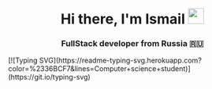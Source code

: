 <h1 align="center">Hi there, I'm Ismail 
<img src="https://github.com/blackcater/blackcater/raw/main/images/Hi.gif" height="32"/></h1>
<h3 align="center">FullStack developer from Russia 🇷🇺</h3>
[![Typing SVG](https://readme-typing-svg.herokuapp.com?color=%2336BCF7&lines=Computer+science+student)](https://git.io/typing-svg)
